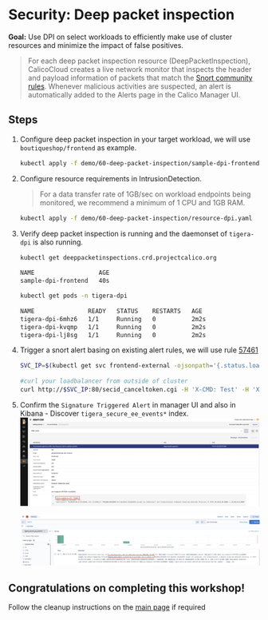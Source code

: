 # Security: Deep packet inspection 

**Goal:** Use DPI on select workloads to efficiently make use of cluster resources and minimize the impact of false positives. 

>For each deep packet inspection resource (DeepPacketInspection), CalicoCloud creates a live network monitor that inspects the header and payload information of packets that match the [Snort community rules](https://www.snort.org/downloads/#rule-downloads). Whenever malicious activities are suspected, an alert is automatically added to the Alerts page in the Calico Manager UI.


## Steps

1. Configure deep packet inspection in your target workload, we will use `boutiqueshop/frontend` as example.

   ```bash
   kubectl apply -f demo/60-deep-packet-inspection/sample-dpi-frontend.yaml
   ```  
   

2. Configure resource requirements in IntrusionDetection.

    > For a data transfer rate of 1GB/sec on workload endpoints being monitored, we recommend a minimum of 1 CPU and 1GB RAM.
   
   ```bash
   kubectl apply -f demo/60-deep-packet-inspection/resource-dpi.yaml
   ```

3. Verify deep packet inspection is running and the daemonset of `tigera-dpi` is also running. 


   ```bash
   kubectl get deeppacketinspections.crd.projectcalico.org 
   ```
   
   ```text
   NAME                  AGE
   sample-dpi-frontend   40s
   ```
   
   ```bash
   kubectl get pods -n tigera-dpi
   ```

   ```text  
   NAME               READY   STATUS    RESTARTS   AGE
   tigera-dpi-6mhz6   1/1     Running   0          2m2s
   tigera-dpi-kvqmp   1/1     Running   0          2m2s
   tigera-dpi-lj8sg   1/1     Running   0          2m2s
   ```

4. Trigger a snort alert basing on existing alert rules, we will use rule [57461](https://www.snort.org/rule_docs/1-57461)    

   ```bash
   SVC_IP=$(kubectl get svc frontend-external -ojsonpath='{.status.loadBalancer.ingress[0].ip}')
   ```

   ```bash
   #curl your loadbalancer from outside of cluster
   curl http://$SVC_IP:80/secid_canceltoken.cgi -H 'X-CMD: Test' -H 'X-KEY: Test' -XPOST
   ```


5. Confirm the `Signature Triggered Alert` in manager UI and also in Kibana - Discover `tigera_secure_ee_events*` index.
    ![Signature Alert](../img/signature-alert.png)


    ![ee event log](../img/ee-event-log.png)


## Congratulations on completing this workshop! ##

Follow the cleanup instructions on the [main page](../README.md) if required
